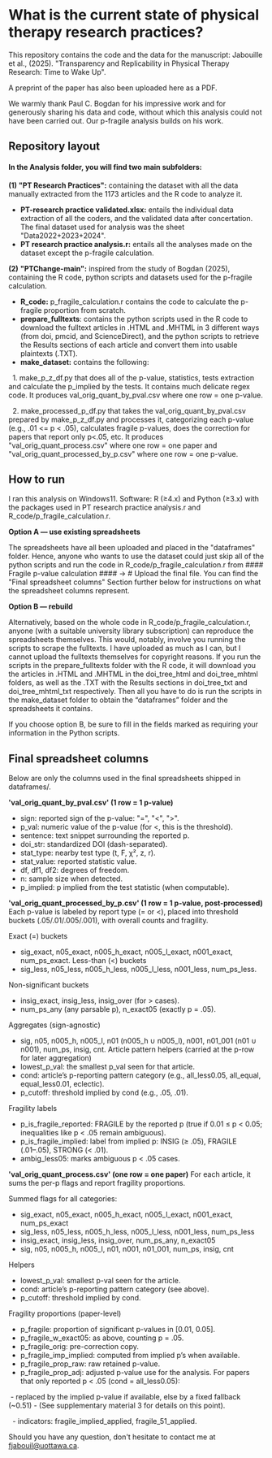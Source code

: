# **What is the current state of physical therapy research practices?**

This repository contains the code and the data for the manuscript: Jabouille et al., (2025). "Transparency and Replicability in Physical Therapy Research: Time to Wake Up".

A preprint of the paper has also been uploaded here as a PDF.

We warmly thank Paul C. Bogdan for his impressive work and for generously sharing his data and code, without which this analysis could not have been carried out. Our p-fragile analysis builds on his work.

## **Repository layout**

#### In the Analysis folder, you will find two main subfolders:

**(1) "PT Research Practices":** containing the dataset with all the data manually extracted from the 1173 articles and the R code to analyze it.

* **PT-research practice validated.xlsx:** entails the individual data extraction of all the coders, and the validated data after concertation. The final dataset used for analysis was the sheet "Data2022+2023+2024".
* **PT research practice analysis.r:** entails all the analyses made on the dataset except the p-fragile calculation.

**(2)** **"PTChange-main":** inspired from the study of Bogdan (2025), containing the R code, python scripts and datasets used for the p-fragile calculation.

* **R\_code:** p\_fragile\_calculation.r contains the code to calculate the p-fragile proportion from scratch.
* **prepare\_fulltexts**: contains the python scripts used in the R code to download the fulltext articles in .HTML and .MHTML in 3 different ways (from doi, pmcid, and ScienceDirect), and the python scripts to retrieve the Results sections of each article and convert them into usable plaintexts (.TXT).
* **make\_dataset:** contains the following:

     	1. make\_p\_z\_df.py that does all of the p-value, statistics, tests extraction and calculate the p\_implied by the tests. It contains much delicate 	regex code. It           produces val\_orig\_quant\_by\_pval.csv where one row = one p-value.

     	2. make\_processed\_p\_df.py that takes the val\_orig\_quant\_by\_pval.csv prepared by make\_p\_z\_df.py and processes it, categorizing each p-value 	(e.g., .01 <= p         < .05), calculates fragile p-values, does the correction for papers that report only p<.05, etc. It produces 	"val\_orig\_quant\_process.csv" where one row = one           paper and "val\_orig\_quant\_processed\_by\_p.csv" where one row = one p-value.


##    **How to run**

I ran this analysis on Windows11.
Software: R (≥4.x) and Python (≥3.x) with the packages used in PT research practice analysis.r and R\_code/p\_fragile\_calculation.r.

**Option A — use existing spreadsheets** 

The spreadsheets have all been uploaded and placed in the "dataframes" folder. Hence, anyone who wants to use the dataset could just skip all of the python scripts and run the code in R\_code/p\_fragile\_calculation.r from #### Fragile p-value calculation #### -> # Upload the final file. You can find the "Final spreadsheet columns" Section further below for instructions on what the spreadsheet columns represent.

**Option B — rebuild**

Alternatively, based on the whole code in R\_code/p\_fragile\_calculation.r, anyone (with a suitable university library subscription) can reproduce the spreadsheets themselves. This would, notably, involve you running the scripts to scrape the fulltexts. I have uploaded as much as I can, but I cannot upload the fulltexts themselves for copyright reasons. If you run the scripts in the prepare\_fulltexts folder with the R code, it will download you the articles in .HTML and .MHTML in the doi\_tree\_html and doi\_tree\_mhtml folders, as well as the .TXT with the Results sections in doi\_tree\_txt and doi\_tree\_mhtml\_txt respectively. Then all you have to do is run the scripts in the make\_dataset folder to obtain the “dataframes” folder and the spreadsheets it contains.

If you choose option B, be sure to fill in the fields marked as requiring your information in the Python scripts.

## **Final spreadsheet columns**

Below are only the columns used in the final spreadsheets shipped in dataframes/.

**'val\_orig\_quant\_by\_pval.csv' (1 row = 1 p-value)**
* sign: reported sign of the p-value: "=", "<", ">".
* p\_val: numeric value of the p-value (for <, this is the threshold).
* sentence: text snippet surrounding the reported p.
* doi\_str: standardized DOI (dash-separated).
* stat\_type: nearby test type (t, F, χ², z, r).
* stat\_value: reported statistic value.
* df, df1, df2: degrees of freedom.
* n: sample size when detected.
* p\_implied: p implied from the test statistic (when computable).

**'val\_orig\_quant\_processed\_by\_p.csv' (1 row = 1 p-value, post-processed)**
Each p-value is labeled by report type (= or <), placed into threshold buckets (.05/.01/.005/.001), with overall counts and fragility.

Exact (=) buckets
* sig\_exact, n05\_exact, n005\_h\_exact, n005\_l\_exact, n001\_exact, num\_ps\_exact.
Less-than (<) buckets
* sig\_less, n05\_less, n005\_h\_less, n005\_l\_less, n001\_less, num\_ps\_less.

Non-significant buckets
* insig\_exact, insig\_less, insig\_over (for > cases).
* num\_ps\_any (any parsable p), n\_exact05 (exactly p = .05).

Aggregates (sign-agnostic)
* sig, n05, n005\_h, n005\_l, n01 (n005\_h ∪ n005\_l), n001, n01\_001 (n01 ∪ n001), num\_ps, insig, cnt.
Article pattern helpers (carried at the p-row for later aggregation)
* lowest\_p\_val: the smallest p\_val seen for that article.
* cond: article’s p-reporting pattern category (e.g., all\_less0.05, all\_equal, equal\_less0.01, eclectic).
* p\_cutoff: threshold implied by cond (e.g., .05, .01).

Fragility labels
* p\_is\_fragile\_reported: FRAGILE by the reported p (true if 0.01 ≤ p < 0.05; inequalities like p < .05 remain ambiguous).
* p\_is\_fragile\_implied: label from implied p: INSIG (≥ .05), FRAGILE (.01–.05), STRONG (< .01).
* ambig\_less05: marks ambiguous p < .05 cases.

**'val\_orig\_quant\_process.csv' (one row = one paper)**
For each article, it sums the per-p flags and report fragility proportions.

Summed flags for all categories:
* sig\_exact, n05\_exact, n005\_h\_exact, n005\_l\_exact, n001\_exact, num\_ps\_exact
* sig\_less, n05\_less, n005\_h\_less, n005\_l\_less, n001\_less, num\_ps\_less
* insig\_exact, insig\_less, insig\_over, num\_ps\_any, n\_exact05
* sig, n05, n005\_h, n005\_l, n01, n001, n01\_001, num\_ps, insig, cnt

Helpers
* lowest\_p\_val: smallest p-val seen for the article.
* cond: article’s p-reporting pattern category (see above).
* p\_cutoff: threshold implied by cond.

Fragility proportions (paper-level)
* p\_fragile: proportion of significant p-values in \[0.01, 0.05].
* p\_fragile\_w\_exact05: as above, counting p = .05.
* p\_fragile\_orig: pre-correction copy.
* p\_fragile\_imp\_implied: computed from implied p’s when available.
* p\_fragile\_prop\_raw: raw retained p-value.
* p\_fragile\_prop\_adj: adjusted p-value use for the analysis. For papers that only reported p < .05 (cond = all\_less0.05):


&nbsp;- replaced by the implied p-value if available, else by a fixed fallback (~0.51) - (See supplementary material 3 for details on this point).


&nbsp;	- indicators: fragile\_implied\_applied, fragile\_51\_applied.


Should you have any question, don't hesitate to contact me at fjabouil@uottawa.ca.







